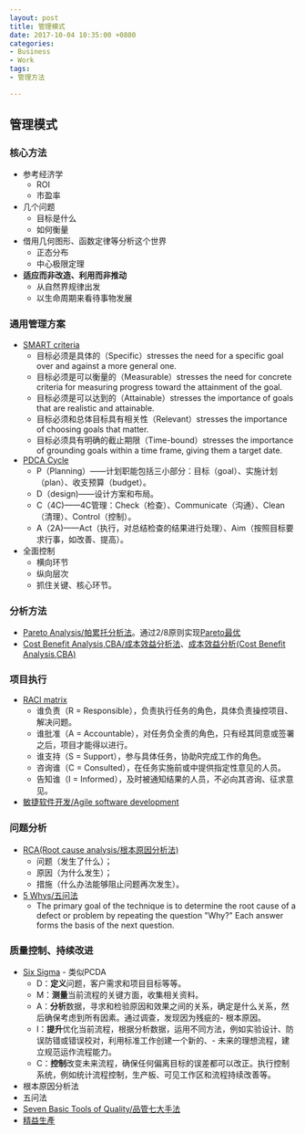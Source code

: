 ```yaml
---
layout: post
title: 管理模式
date: 2017-10-04 10:35:00 +0800
categories:
- Business
- Work
tags:
- 管理方法

---
```


## 管理模式

### 核心方法

- 参考经济学
	- ROI
	- 市盈率
- 几个问题
	- 目标是什么
	- 如何衡量
- 借用几何图形、函数定律等分析这个世界
	- 正态分布
	- 中心极限定理
- **适应而非改造、利用而非推动**
	- 从自然界规律出发
	- 以生命周期来看待事物发展

### 通用管理方案

- [SMART criteria](https://en.wikipedia.org/wiki/SMART_criteria)
	- 目标必须是具体的（Specific）stresses the need for a specific goal over and against a more general one. 
	- 目标必须是可以衡量的（Measurable）stresses the need for concrete criteria for measuring progress toward the attainment of the goal.
	- 目标必须是可以达到的（Attainable）stresses the importance of goals that are realistic and attainable. 
	- 目标必须和总体目标具有相关性（Relevant）stresses the importance of choosing goals that matter. 
	- 目标必须具有明确的截止期限（Time-bound）stresses the importance of grounding goals within a time frame, giving them a target date.
- [PDCA Cycle](http://wiki.mbalib.com/wiki/%E6%88%B4%E6%98%8E%E5%BE%AA%E7%8E%AF)
	- P（Planning）——计划职能包括三小部分：目标（goal）、实施计划（plan）、收支预算（budget）。
	- D（design)——设计方案和布局。
	- C（4C)——4C管理：Check（检查）、Communicate（沟通）、Clean （清理）、Control（控制）。
	- A（2A)——Act（执行，对总结检查的结果进行处理）、Aim（按照目标要求行事，如改善、提高）。
- 全面控制
	- 横向环节
	- 纵向层次
	- 抓住关键、核心环节。

### 分析方法

- [Pareto Analysis/帕累托分析法](https://zh.wikipedia.org/wiki/%E5%B8%95%E7%B4%AF%E6%89%98%E5%88%86%E6%9E%90%E6%B3%95)。通过2/8原则实现[Pareto最优](https://en.wikipedia.org/wiki/Pareto_chart)
- [Cost Benefit Analysis,CBA/成本效益分析法](https://baike.baidu.com/item/成本效益分析/5555681)、[成本效益分析(Cost Benefit Analysis,CBA)](http://wiki.mbalib.com/wiki/%E6%88%90%E6%9C%AC%E6%95%88%E7%9B%8A%E5%88%86%E6%9E%90)


### 项目执行

- [RACI matrix](https://en.wikipedia.org/wiki/Responsibility_assignment_matrix)
	- 谁负责（R = Responsible），负责执行任务的角色，具体负责操控项目、解决问题。
	- 谁批准（A = Accountable），对任务负全责的角色，只有经其同意或签署之后，项目才能得以进行。
	- 谁支持（S = Support），参与具体任务，协助R完成工作的角色。
	- 咨询谁（C = Consulted），在任务实施前或中提供指定性意见的人员。
	- 告知谁（I = Informed），及时被通知结果的人员，不必向其咨询、征求意见。
- [敏捷软件开发/Agile software development](https://zh.wikipedia.org/wiki/%E6%95%8F%E6%8D%B7%E8%BD%AF%E4%BB%B6%E5%BC%80%E5%8F%91)

### 问题分析

- [RCA(Root cause analysis/根本原因分析法)](http://wiki.mbalib.com/wiki/%E6%A0%B9%E6%9C%AC%E5%8E%9F%E5%9B%A0%E5%88%86%E6%9E%90)
	- 问题（发生了什么）；
	- 原因（为什么发生）；
	- 措施（什么办法能够阻止问题再次发生）。
- [5 Whys/五问法](https://en.wikipedia.org/wiki/5_Whys)
	- The primary goal of the technique is to determine the root cause of a defect or problem by repeating the question "Why?" Each answer forms the basis of the next question.

### 质量控制、持续改进

- [Six Sigma](https://zh.wikipedia.org/wiki/%E5%85%AD%E6%A8%99%E6%BA%96%E5%B7%AE) - 类似PCDA
	- D：**定义**问题，客户需求和项目目标等等。
	- M：**测量**当前流程的关键方面，收集相关资料。
	- A：**分析**数据，寻求和检验原因和效果之间的关系，确定是什么关系，然后确保考虑到所有因素。通过调查，发现因为残疵的- 根本原因。
	- I：**提升**优化当前流程，根据分析数据，运用不同方法，例如实验设计、防误防错或错误校对，利用标准工作创建一个新的、- 未来的理想流程，建立规范运作流程能力。
	- C：**控制**改变未来流程，确保任何偏离目标的误差都可以改正。执行控制系统，例如统计流程控制，生产板、可见工作区和流程持续改善等。
- 根本原因分析法
- 五问法
- [Seven Basic Tools of Quality/品管七大手法](https://zh.wikipedia.org/wiki/%E5%93%81%E7%AE%A1%E4%B8%83%E5%A4%A7%E6%89%8B%E6%B3%95)
- [精益生產](https://zh.wikipedia.org/wiki/%E7%B2%BE%E7%9B%8A%E7%94%9F%E7%94%A2)
